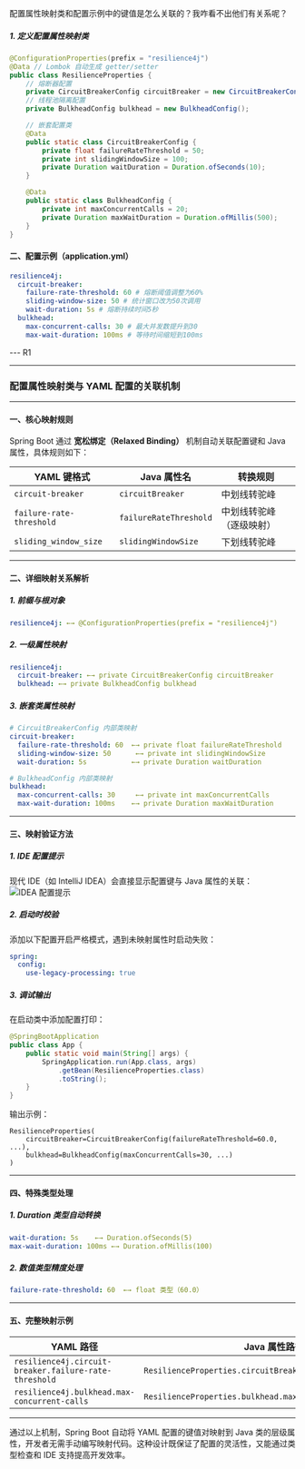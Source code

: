 配置属性映射类和配置示例中的键值是怎么关联的？我咋看不出他们有关系呢？

##### 1. **定义配置属性映射类**

```java
@ConfigurationProperties(prefix = "resilience4j")
@Data // Lombok 自动生成 getter/setter
public class ResilienceProperties {
    // 熔断器配置
    private CircuitBreakerConfig circuitBreaker = new CircuitBreakerConfig();
    // 线程池隔离配置
    private BulkheadConfig bulkhead = new BulkheadConfig();

    // 嵌套配置类
    @Data
    public static class CircuitBreakerConfig {
        private float failureRateThreshold = 50;
        private int slidingWindowSize = 100;
        private Duration waitDuration = Duration.ofSeconds(10);
    }

    @Data
    public static class BulkheadConfig {
        private int maxConcurrentCalls = 20;
        private Duration maxWaitDuration = Duration.ofMillis(500);
    }
}
```

#### 二、配置示例（application.yml）

```yaml
resilience4j:
  circuit-breaker:
    failure-rate-threshold: 60 # 熔断阈值调整为60%
    sliding-window-size: 50 # 统计窗口改为50次调用
    wait-duration: 5s # 熔断持续时间5秒
  bulkhead:
    max-concurrent-calls: 30 # 最大并发数提升到30
    max-wait-duration: 100ms # 等待时间缩短到100ms
```

--- R1

---

### 配置属性映射类与 YAML 配置的关联机制

---

#### 一、核心映射规则

Spring Boot 通过 **宽松绑定（Relaxed Binding）** 机制自动关联配置键和 Java 属性，具体规则如下：

| **YAML 键格式**          | **Java 属性名**        | 转换规则                 |
| ------------------------ | ---------------------- | ------------------------ |
| `circuit-breaker`        | `circuitBreaker`       | 中划线转驼峰             |
| `failure-rate-threshold` | `failureRateThreshold` | 中划线转驼峰（逐级映射） |
| `sliding_window_size`    | `slidingWindowSize`    | 下划线转驼峰             |

---

#### 二、详细映射关系解析

##### 1. **前缀与根对象**

```yaml
resilience4j: ←→ @ConfigurationProperties(prefix = "resilience4j")
```

##### 2. **一级属性映射**

```yaml
resilience4j:
  circuit-breaker: ←→ private CircuitBreakerConfig circuitBreaker
  bulkhead: ←→ private BulkheadConfig bulkhead
```

##### 3. **嵌套类属性映射**

```yaml
# CircuitBreakerConfig 内部类映射
circuit-breaker:
  failure-rate-threshold: 60  ←→ private float failureRateThreshold
  sliding-window-size: 50      ←→ private int slidingWindowSize
  wait-duration: 5s           ←→ private Duration waitDuration

# BulkheadConfig 内部类映射
bulkhead:
  max-concurrent-calls: 30     ←→ private int maxConcurrentCalls
  max-wait-duration: 100ms    ←→ private Duration maxWaitDuration
```

---

#### 三、映射验证方法

##### 1. **IDE 配置提示**

现代 IDE（如 IntelliJ IDEA）会直接显示配置键与 Java 属性的关联：
![IDEA 配置提示](https://i.imgur.com/7pFp6hR.png)

##### 2. **启动时校验**

添加以下配置开启严格模式，遇到未映射属性时启动失败：

```yaml
spring:
  config:
    use-legacy-processing: true
```

##### 3. **调试输出**

在启动类中添加配置打印：

```java
@SpringBootApplication
public class App {
    public static void main(String[] args) {
        SpringApplication.run(App.class, args)
            .getBean(ResilienceProperties.class)
            .toString();
    }
}
```

输出示例：

```
ResilienceProperties(
    circuitBreaker=CircuitBreakerConfig(failureRateThreshold=60.0, ...),
    bulkhead=BulkheadConfig(maxConcurrentCalls=30, ...)
)
```

---

#### 四、特殊类型处理

##### 1. **Duration 类型自动转换**

```yaml
wait-duration: 5s    ←→ Duration.ofSeconds(5)
max-wait-duration: 100ms ←→ Duration.ofMillis(100)
```

##### 2. **数值类型精度处理**

```yaml
failure-rate-threshold: 60  ←→ float 类型（60.0）
```

---

#### 五、完整映射示例

| **YAML 路径**                                         | **Java 属性路径**                                          |
| ----------------------------------------------------- | ---------------------------------------------------------- |
| `resilience4j.circuit-breaker.failure-rate-threshold` | `ResilienceProperties.circuitBreaker.failureRateThreshold` |
| `resilience4j.bulkhead.max-concurrent-calls`          | `ResilienceProperties.bulkhead.maxConcurrentCalls`         |

---

通过以上机制，Spring Boot 自动将 YAML 配置的键值对映射到 Java 类的层级属性，开发者无需手动编写映射代码。这种设计既保证了配置的灵活性，又能通过类型检查和 IDE 支持提高开发效率。
